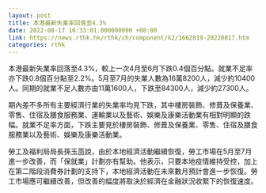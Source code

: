```yaml
---
layout: post
title: 本港最新失業率回落至4.3%
date: 2022-08-17 16:33:01.000000000 +08:00
link: https://news.rthk.hk/rthk/ch/component/k2/1662819-20220817.htm
categories: rthk
---
```


本港最新失業率回落至4.3%，較上一次4月至6月下跌0.4個百分點。就業不足率亦下跌0.8個百分點至2.2%。5月至7月的失業人數為16萬8200人，減少約10400人。同期的就業不足人數亦由11萬1600人，下跌至84300人，減少約27300人。

期內差不多所有主要經濟行業的失業率均見下跌，其中樓房裝飾、修葺及保養業、零售、住宿及膳食服務業、運輸業以及藝術、娛樂及康樂活動業有相對明顯的跌幅。就業不足率方面，下跌主要見於樓房裝飾、修葺及保養業、零售、住宿及膳食服務業以及藝術、娛樂及康樂活動業。

勞工及福利局局長孫玉菡說，由於本地經濟活動繼續恢復，勞工市場在5月至7月進一步改善，而「保就業」計劃亦有幫助。他表示，只要本地疫情維持受控，加上在第二階段消費券計劃的支持下，本地經濟活動在未來數月預計會進一步恢復。勞工市場應可繼續改善，但改善的幅度將取決於經濟在金融狀況收緊下的恢復速度。

